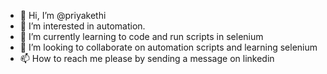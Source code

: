 - 👋 Hi, I’m @priyakethi
- 👀 I’m interested in automation.
- 🌱 I’m currently learning to code and run scripts in selenium
- 💞️ I’m looking to collaborate on automation scripts and learning selenium
- 📫 How to reach me please by sending a message on linkedin

<!---
priyakethi/priyakethi is a ✨ special ✨ repository because its `README.md` (this file) appears on your GitHub profile.
You can click the Preview link to take a look at your changes.
--->
